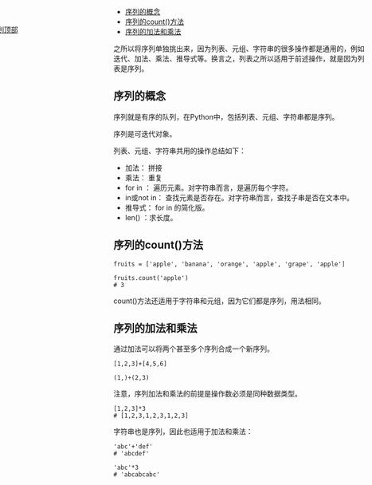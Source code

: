 
<p id="top"></p>

<a style="position: fixed;top:100px;left:-20px;" href="#top">回到顶部</a>

- [序列的概念](#序列的概念)
- [序列的count()方法](#序列的count方法)
- [序列的加法和乘法](#序列的加法和乘法)


之所以将序列单独挑出来，因为列表、元组、字符串的很多操作都是通用的，例如迭代、加法、乘法、推导式等。换言之，列表之所以适用于前述操作，就是因为列表是序列。



##   序列的概念

序列就是有序的队列，在Python中，包括列表、元组、字符串都是序列。

序列是可迭代对象。

列表、元组、字符串共用的操作总结如下：
- 加法： 拼接
- 乘法： 重复
- for in ： 遍历元素。对字符串而言，是遍历每个字符。
- in或not in： 查找元素是否存在。对字符串而言，查找子串是否在文本中。
- 推导式： for in 的简化版。
- len() ：求长度。

##  序列的count()方法

```
fruits = ['apple', 'banana', 'orange', 'apple', 'grape', 'apple']

fruits.count('apple')
# 3
```

count()方法还适用于字符串和元组，因为它们都是序列，用法相同。


##  序列的加法和乘法

通过加法可以将两个甚至多个序列合成一个新序列。

```
[1,2,3]+[4,5,6]
```

```
(1,)+(2,3)
```

注意，序列加法和乘法的前提是操作数必须是同种数据类型。

```
[1,2,3]*3
# [1,2,3,1,2,3,1,2,3]
```

字符串也是序列，因此也适用于加法和乘法：

```
'abc'+'def'
# 'abcdef'

'abc'*3
# 'abcabcabc'
```

